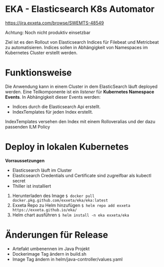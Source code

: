 # EKA - Elasticsearch K8s Automator

https://jira.exxeta.com/browse/SWEMTS-48549

Achtung: Noch nicht produktiv einsetzbar


Ziel ist es den Rollout von Elasticsearch Indices für Filebeat und
Metricbeat zu automatisieren.
Indices sollen in Abhängigkeit von Namespaces im Kubernetes Cluster
erstellt werden.



# Funktionsweise

Die Anwendung kann in einem Cluster in dem ElasticSearch
läuft deployed werden. Eine Teilkomponente ist ein *listener* für
**Kubernetes Namespace Events**. In Abhängigkeit dieser Events
werden:
* Indices durch die Elasticsearch Api erstellt.
* IndexTemplates für jeden Index erstellt.

IndexTemplates versehen den Index mit einem Rolloveralias
und der dazu passenden ILM Policy

# Deploy in lokalen Kubernetes

**Vorraussetzungen**
* Elasticsearch läuft im Cluster
* Elasticsearch Credentials und Certificate sind zugreifbar als kubectl secret
* Thiller ist installiert

1. Herunterladen des Image ```$ docker pull docker.pkg.github.com/exxeta/eka/eka:latest```
2. Exxeta Repo zu Helm hinzufügen ```$ helm repo add exxeta https://exxeta.github.io/eka/```
3. Helm chart ausführen ```$ helm install -n eka exxeta/eka```



# Änderungen für Release
* Artefakt umbenennen im Java Projekt
* Dockerimage Tag ändern in build.sh
* Image Tag ändern in helm/java-controller/values.yaml
